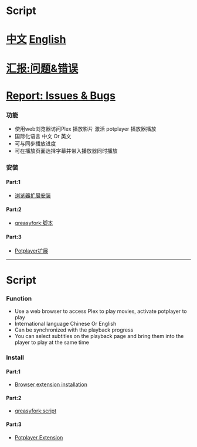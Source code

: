 
# Script
# [中文](#功能) [English](#Function) 
# [汇报:问题&错误](https://github.com/Plex-External-Player-PotPlayer/Script/issues)
# [Report: Issues & Bugs](https://github.com/Plex-External-Player-PotPlayer/Script/issues)

### <a id="功能">功能</a>
- 使用web浏览器访问Plex 播放影片 激活 potplayer 播放器播放
- 国际化语言 中文 Or 英文
- 可与同步播放进度
- 可在播放页面选择字幕并带入播放器同时播放
### 安装
#### Part:1
- [浏览器扩展安装](https://www.tampermonkey.net/)
#### Part:2
- [greasyfork:脚本](https://greasyfork.org/zh-CN/scripts/430099-plex-external-player-potplayer)
#### Part:3
- [Potplayer扩展](https://github.com/Plex-External-Player-PotPlayer/Extension)

*** 

# Script
### <a id="Function">Function</a>
- Use a web browser to access Plex to play movies, activate potplayer to play
- International language Chinese Or English
- Can be synchronized with the playback progress
- You can select subtitles on the playback page and bring them into the player to play at the same time
### Install
#### Part:1
- [Browser extension installation](https://www.tampermonkey.net/)
#### Part:2
- [greasyfork:script](https://greasyfork.org/zh-CN/scripts/430099-plex-external-player-potplayer)
#### Part:3
- [Potplayer Extension](https://github.com/Plex-External-Player-PotPlayer/Extension)
